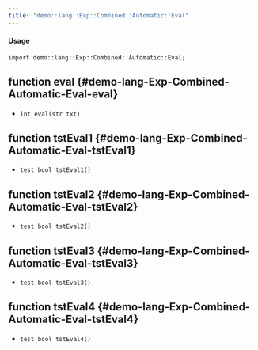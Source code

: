 ```yaml
---
title: "demo::lang::Exp::Combined::Automatic::Eval"
---
```


#### Usage

`import demo::lang::Exp::Combined::Automatic::Eval;`


## function eval {#demo-lang-Exp-Combined-Automatic-Eval-eval}

* ``int eval(str txt)``

## function tstEval1 {#demo-lang-Exp-Combined-Automatic-Eval-tstEval1}

* ``test bool tstEval1()``

## function tstEval2 {#demo-lang-Exp-Combined-Automatic-Eval-tstEval2}

* ``test bool tstEval2()``

## function tstEval3 {#demo-lang-Exp-Combined-Automatic-Eval-tstEval3}

* ``test bool tstEval3()``

## function tstEval4 {#demo-lang-Exp-Combined-Automatic-Eval-tstEval4}

* ``test bool tstEval4()``

